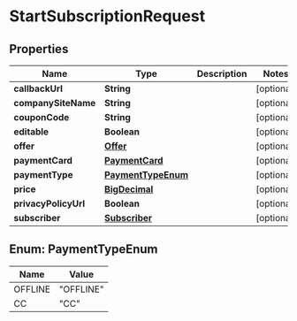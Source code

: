 
# StartSubscriptionRequest

## Properties
Name | Type | Description | Notes
------------ | ------------- | ------------- | -------------
**callbackUrl** | **String** |  |  [optional]
**companySiteName** | **String** |  |  [optional]
**couponCode** | **String** |  |  [optional]
**editable** | **Boolean** |  |  [optional]
**offer** | [**Offer**](Offer.md) |  |  [optional]
**paymentCard** | [**PaymentCard**](PaymentCard.md) |  |  [optional]
**paymentType** | [**PaymentTypeEnum**](#PaymentTypeEnum) |  |  [optional]
**price** | [**BigDecimal**](BigDecimal.md) |  |  [optional]
**privacyPolicyUrl** | **Boolean** |  |  [optional]
**subscriber** | [**Subscriber**](Subscriber.md) |  |  [optional]


<a name="PaymentTypeEnum"></a>
## Enum: PaymentTypeEnum
Name | Value
---- | -----
OFFLINE | &quot;OFFLINE&quot;
CC | &quot;CC&quot;



